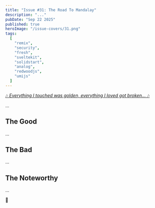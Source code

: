 ```yaml
---
title: "Issue #31: The Road To Mandalay"
description: "..."
pubDate: "Sep 22 2025"
published: true
heroImage: "/issue-covers/31.png"
tags:
  [
    "remix",
    "security",
    "fresh",
    "sveltekit",
    "solidstart",
    "analog",
    "redwoodjs",
    "umijs"
  ]
---
```


[🎶 _Everything I touched was golden, everything I loved got broken..._ 🎶](https://www.youtube.com/watch?v=KohurXfPb7s&list=PLYRq_7Yox1jDETeL_YgKUc8DXduCV9jA2&index=32)

...

## The Good

...

## The Bad

...

## The Noteworthy

...

👋
